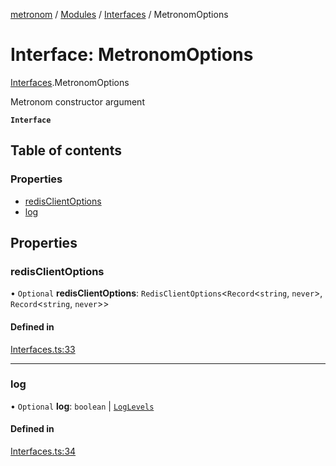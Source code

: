 [metronom](../README.md) / [Modules](../modules.md) / [Interfaces](../modules/Interfaces.md) / MetronomOptions

# Interface: MetronomOptions

[Interfaces](../modules/Interfaces.md).MetronomOptions

Metronom constructor argument

**`Interface`**

## Table of contents

### Properties

- [redisClientOptions](Interfaces.MetronomOptions.md#redisclientoptions)
- [log](Interfaces.MetronomOptions.md#log)

## Properties

### redisClientOptions

• `Optional` **redisClientOptions**: `RedisClientOptions`<`Record`<`string`, `never`\>, `Record`<`string`, `never`\>\>

#### Defined in

[Interfaces.ts:33](https://github.com/saracalihan/metronom/blob/31dc5e2/lib/Interfaces.ts#L33)

___

### log

• `Optional` **log**: `boolean` \| [`LogLevels`](../enums/Enums.LogLevels.md)

#### Defined in

[Interfaces.ts:34](https://github.com/saracalihan/metronom/blob/31dc5e2/lib/Interfaces.ts#L34)
